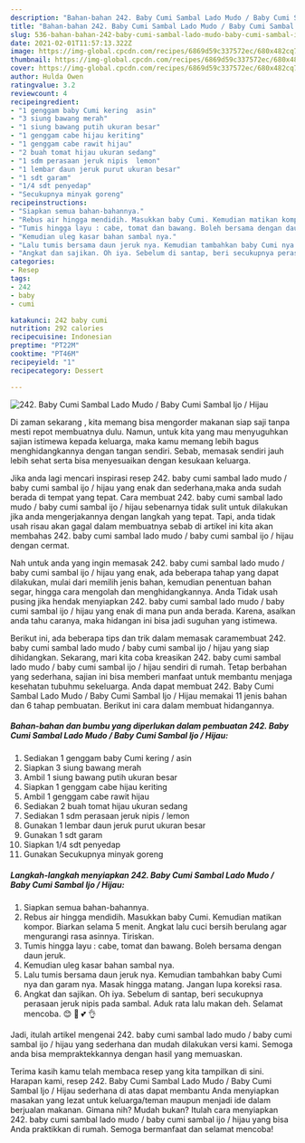 ```yaml
---
description: "Bahan-bahan 242. Baby Cumi Sambal Lado Mudo / Baby Cumi Sambal Ijo / Hijau Sederhana dan Mudah Dibuat"
title: "Bahan-bahan 242. Baby Cumi Sambal Lado Mudo / Baby Cumi Sambal Ijo / Hijau Sederhana dan Mudah Dibuat"
slug: 536-bahan-bahan-242-baby-cumi-sambal-lado-mudo-baby-cumi-sambal-ijo-hijau-sederhana-dan-mudah-dibuat
date: 2021-02-01T11:57:13.322Z
image: https://img-global.cpcdn.com/recipes/6869d59c337572ec/680x482cq70/242-baby-cumi-sambal-lado-mudo-baby-cumi-sambal-ijo-hijau-foto-resep-utama.jpg
thumbnail: https://img-global.cpcdn.com/recipes/6869d59c337572ec/680x482cq70/242-baby-cumi-sambal-lado-mudo-baby-cumi-sambal-ijo-hijau-foto-resep-utama.jpg
cover: https://img-global.cpcdn.com/recipes/6869d59c337572ec/680x482cq70/242-baby-cumi-sambal-lado-mudo-baby-cumi-sambal-ijo-hijau-foto-resep-utama.jpg
author: Hulda Owen
ratingvalue: 3.2
reviewcount: 4
recipeingredient:
- "1 genggam baby Cumi kering  asin"
- "3 siung bawang merah"
- "1 siung bawang putih ukuran besar"
- "1 genggam cabe hijau keriting"
- "1 genggam cabe rawit hijau"
- "2 buah tomat hijau ukuran sedang"
- "1 sdm perasaan jeruk nipis  lemon"
- "1 lembar daun jeruk purut ukuran besar"
- "1 sdt garam"
- "1/4 sdt penyedap"
- "Secukupnya minyak goreng"
recipeinstructions:
- "Siapkan semua bahan-bahannya."
- "Rebus air hingga mendidih. Masukkan baby Cumi. Kemudian matikan kompor. Biarkan selama 5 menit. Angkat lalu cuci bersih berulang agar mengurangi rasa asinnya. Tiriskan."
- "Tumis hingga layu : cabe, tomat dan bawang. Boleh bersama dengan daun jeruk."
- "Kemudian uleg kasar bahan sambal nya."
- "Lalu tumis bersama daun jeruk nya. Kemudian tambahkan baby Cumi nya dan garam nya. Masak hingga matang. Jangan lupa koreksi rasa."
- "Angkat dan sajikan. Oh iya. Sebelum di santap, beri secukupnya perasaan jeruk nipis pada sambal. Aduk rata lalu makan deh. Selamat mencoba. 😊 🤗 💕 👌"
categories:
- Resep
tags:
- 242
- baby
- cumi

katakunci: 242 baby cumi 
nutrition: 292 calories
recipecuisine: Indonesian
preptime: "PT22M"
cooktime: "PT46M"
recipeyield: "1"
recipecategory: Dessert

---
```



![242. Baby Cumi Sambal Lado Mudo / Baby Cumi Sambal Ijo / Hijau](https://img-global.cpcdn.com/recipes/6869d59c337572ec/680x482cq70/242-baby-cumi-sambal-lado-mudo-baby-cumi-sambal-ijo-hijau-foto-resep-utama.jpg)

Di zaman  sekarang , kita memang bisa mengorder makanan siap saji tanpa mesti repot membuatnya dulu. Namun, untuk kita yang mau menyuguhkan sajian istimewa kepada keluarga, maka kamu memang lebih bagus menghidangkannya dengan tangan sendiri. Sebab, memasak sendiri jauh lebih sehat serta bisa menyesuaikan dengan kesukaan keluarga.

Jika anda lagi mencari inspirasi resep 242. baby cumi sambal lado mudo / baby cumi sambal ijo / hijau yang enak dan sederhana,maka anda sudah berada di tempat yang tepat. Cara membuat 242. baby cumi sambal lado mudo / baby cumi sambal ijo / hijau  sebenarnya tidak sulit untuk dilakukan jika anda mengerjakannya dengan langkah yang tepat. Tapi, anda tidak usah risau akan gagal dalam membuatnya 
sebab di artikel ini kita akan membahas 242. baby cumi sambal lado mudo / baby cumi sambal ijo / hijau dengan cermat.  



Nah untuk anda yang ingin memasak 242. baby cumi sambal lado mudo / baby cumi sambal ijo / hijau yang enak, ada beberapa tahap yang dapat dilakukan, mulai dari memilih jenis bahan, kemudian penentuan bahan segar, hingga cara mengolah dan menghidangkannya. Anda Tidak usah pusing jika hendak menyiapkan 242. baby cumi sambal lado mudo / baby cumi sambal ijo / hijau yang enak di mana pun anda berada. Karena, asalkan anda  tahu caranya, maka hidangan ini bisa jadi suguhan yang istimewa.

Berikut ini, ada beberapa tips dan trik dalam memasak caramembuat 242. baby cumi sambal lado mudo / baby cumi sambal ijo / hijau yang siap dihidangkan. Sekarang, mari kita coba kreasikan 242. baby cumi sambal lado mudo / baby cumi sambal ijo / hijau sendiri di rumah. Tetap berbahan yang sederhana, sajian ini bisa memberi manfaat untuk membantu menjaga kesehatan tubuhmu sekeluarga. Anda dapat membuat 242. Baby Cumi Sambal Lado Mudo / Baby Cumi Sambal Ijo / Hijau memakai 11 jenis bahan dan 6 tahap pembuatan. Berikut ini cara dalam membuat hidangannya.

<!--inarticleads1-->

##### Bahan-bahan dan bumbu yang diperlukan dalam pembuatan 242. Baby Cumi Sambal Lado Mudo / Baby Cumi Sambal Ijo / Hijau:

1. Sediakan 1 genggam baby Cumi kering / asin
1. Siapkan 3 siung bawang merah
1. Ambil 1 siung bawang putih ukuran besar
1. Siapkan 1 genggam cabe hijau keriting
1. Ambil 1 genggam cabe rawit hijau
1. Sediakan 2 buah tomat hijau ukuran sedang
1. Sediakan 1 sdm perasaan jeruk nipis / lemon
1. Gunakan 1 lembar daun jeruk purut ukuran besar
1. Gunakan 1 sdt garam
1. Siapkan 1/4 sdt penyedap
1. Gunakan Secukupnya minyak goreng




<!--inarticleads2-->

##### Langkah-langkah menyiapkan 242. Baby Cumi Sambal Lado Mudo / Baby Cumi Sambal Ijo / Hijau:

1. Siapkan semua bahan-bahannya.
1. Rebus air hingga mendidih. Masukkan baby Cumi. Kemudian matikan kompor. Biarkan selama 5 menit. Angkat lalu cuci bersih berulang agar mengurangi rasa asinnya. Tiriskan.
1. Tumis hingga layu : cabe, tomat dan bawang. Boleh bersama dengan daun jeruk.
1. Kemudian uleg kasar bahan sambal nya.
1. Lalu tumis bersama daun jeruk nya. Kemudian tambahkan baby Cumi nya dan garam nya. Masak hingga matang. Jangan lupa koreksi rasa.
1. Angkat dan sajikan. Oh iya. Sebelum di santap, beri secukupnya perasaan jeruk nipis pada sambal. Aduk rata lalu makan deh. Selamat mencoba. 😊 🤗 💕 👌




Jadi, itulah artikel mengenai  242. baby cumi sambal lado mudo / baby cumi sambal ijo / hijau  yang sederhana dan mudah dilakukan versi kami. Semoga anda bisa mempraktekkannya dengan hasil yang memuaskan. 

Terima kasih kamu telah membaca resep yang kita tampilkan di sini. Harapan kami, resep  242. Baby Cumi Sambal Lado Mudo / Baby Cumi Sambal Ijo / Hijau sederhana di atas dapat membantu Anda menyiapkan masakan yang lezat untuk keluarga/teman maupun menjadi ide dalam berjualan makanan. Gimana nih? Mudah bukan? Itulah cara menyiapkan 242. baby cumi sambal lado mudo / baby cumi sambal ijo / hijau yang bisa Anda praktikkan di rumah. Semoga bermanfaat dan selamat mencoba!

